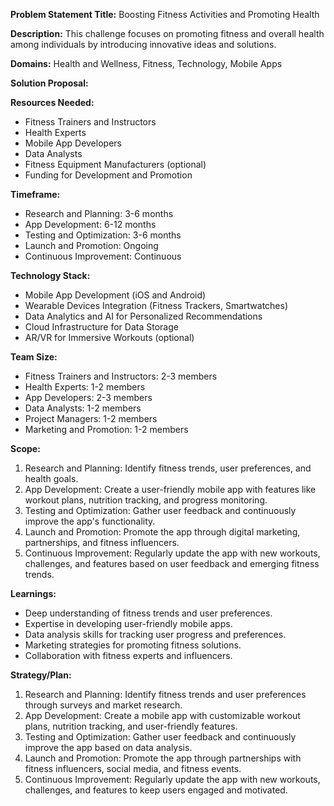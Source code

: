 **Problem Statement Title:** Boosting Fitness Activities and Promoting Health

**Description:** This challenge focuses on promoting fitness and overall health among individuals by introducing innovative ideas and solutions.

**Domains:** Health and Wellness, Fitness, Technology, Mobile Apps

**Solution Proposal:**

**Resources Needed:**
- Fitness Trainers and Instructors
- Health Experts
- Mobile App Developers
- Data Analysts
- Fitness Equipment Manufacturers (optional)
- Funding for Development and Promotion

**Timeframe:**
- Research and Planning: 3-6 months
- App Development: 6-12 months
- Testing and Optimization: 3-6 months
- Launch and Promotion: Ongoing
- Continuous Improvement: Continuous

**Technology Stack:**
- Mobile App Development (iOS and Android)
- Wearable Devices Integration (Fitness Trackers, Smartwatches)
- Data Analytics and AI for Personalized Recommendations
- Cloud Infrastructure for Data Storage
- AR/VR for Immersive Workouts (optional)

**Team Size:**
- Fitness Trainers and Instructors: 2-3 members
- Health Experts: 1-2 members
- App Developers: 2-3 members
- Data Analysts: 1-2 members
- Project Managers: 1-2 members
- Marketing and Promotion: 1-2 members

**Scope:**
1. Research and Planning: Identify fitness trends, user preferences, and health goals.
2. App Development: Create a user-friendly mobile app with features like workout plans, nutrition tracking, and progress monitoring.
3. Testing and Optimization: Gather user feedback and continuously improve the app's functionality.
4. Launch and Promotion: Promote the app through digital marketing, partnerships, and fitness influencers.
5. Continuous Improvement: Regularly update the app with new workouts, challenges, and features based on user feedback and emerging fitness trends.

**Learnings:**
- Deep understanding of fitness trends and user preferences.
- Expertise in developing user-friendly mobile apps.
- Data analysis skills for tracking user progress and preferences.
- Marketing strategies for promoting fitness solutions.
- Collaboration with fitness experts and influencers.

**Strategy/Plan:**
1. Research and Planning: Identify fitness trends and user preferences through surveys and market research.
2. App Development: Create a mobile app with customizable workout plans, nutrition tracking, and user-friendly features.
3. Testing and Optimization: Gather user feedback and continuously improve the app based on data analysis.
4. Launch and Promotion: Promote the app through partnerships with fitness influencers, social media, and fitness events.
5. Continuous Improvement: Regularly update the app with new workouts, challenges, and features to keep users engaged and motivated.